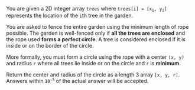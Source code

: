 You are given a 2D integer array `trees` where <code>trees[i] = [x<sub>i</sub>, y<sub>i</sub>]</code> represents the location of the `i`th tree in the garden.

You are asked to fence the entire garden using the minimum length of rope possible. The garden is well-fenced only if **all the trees are enclosed** and the rope used **forms a perfect circle**. A tree is considered enclosed if it is inside or on the border of the circle.

More formally, you must form a circle using the rope with a center `(x, y)` and radius `r` where all trees lie inside or on the circle and `r` is **minimum**.

Return the center and radius of the circle as a length 3 array `[x, y, r]`. Answers within <code>10<sup>-5</sup></code> of the actual answer will be accepted.